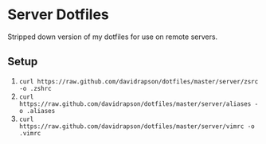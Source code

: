 # Server Dotfiles

Stripped down version of my dotfiles for use on remote servers.

## Setup

1. `curl https://raw.github.com/davidrapson/dotfiles/master/server/zsrc -o .zshrc`
2. `curl https://raw.github.com/davidrapson/dotfiles/master/server/aliases -o .aliases`
3. `curl https://raw.github.com/davidrapson/dotfiles/master/server/vimrc -o .vimrc`
